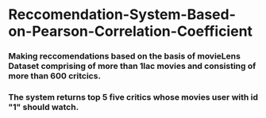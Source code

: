 # Reccomendation-System-Based-on-Pearson-Correlation-Coefficient
### Making reccomendations based on the basis of movieLens Dataset comprising of more than 1lac movies and consisting of more than 600 critcics.

### The system returns top 5 five critics whose movies user with id "1" should watch.
